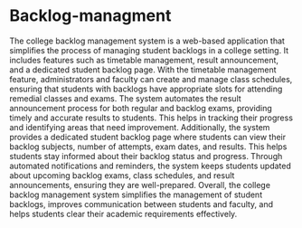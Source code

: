 # Backlog-managment
The college backlog management system is a web-based application that simplifies the process of managing student backlogs in a college setting. It includes features such as timetable management, result announcement, and a dedicated student backlog page.
With the timetable management feature, administrators and faculty can create and manage class schedules, ensuring that students with backlogs have appropriate slots for attending remedial classes and exams.
The system automates the result announcement process for both regular and backlog exams, providing timely and accurate results to students. This helps in tracking their progress and identifying areas that need improvement.
Additionally, the system provides a dedicated student backlog page where students can view their backlog subjects, number of attempts, exam dates, and results. This helps students stay informed about their backlog status and progress.
Through automated notifications and reminders, the system keeps students updated about upcoming backlog exams, class schedules, and result announcements, ensuring they are well-prepared.
Overall, the college backlog management system simplifies the management of student backlogs, improves communication between students and faculty, and helps students clear their academic requirements effectively.
